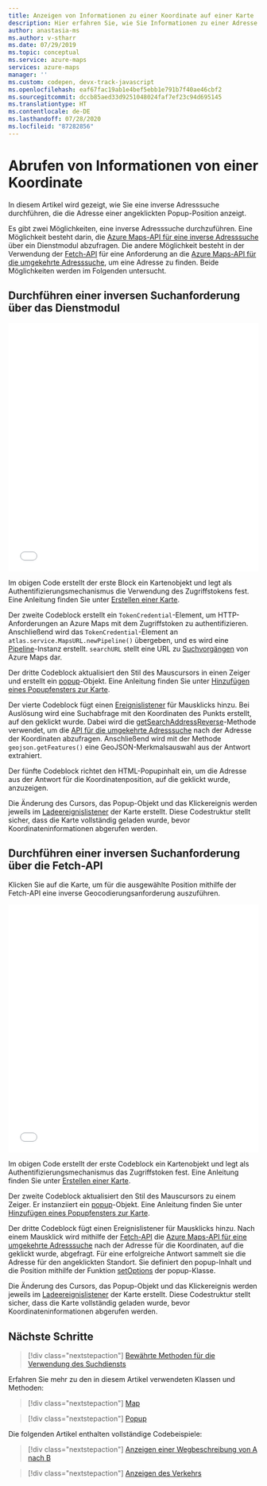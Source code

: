 ```yaml
---
title: Anzeigen von Informationen zu einer Koordinate auf einer Karte | Microsoft Azure Maps
description: Hier erfahren Sie, wie Sie Informationen zu einer Adresse auf der Karte anzeigen, wenn ein Benutzer eine Koordinate auswählt.
author: anastasia-ms
ms.author: v-stharr
ms.date: 07/29/2019
ms.topic: conceptual
ms.service: azure-maps
services: azure-maps
manager: ''
ms.custom: codepen, devx-track-javascript
ms.openlocfilehash: eaf67fac19ab1e4bef5ebb1e791b7f40ae46cbf2
ms.sourcegitcommit: dccb85aed33d9251048024faf7ef23c94d695145
ms.translationtype: HT
ms.contentlocale: de-DE
ms.lasthandoff: 07/28/2020
ms.locfileid: "87282856"
---
```

# <a name="get-information-from-a-coordinate"></a>Abrufen von Informationen von einer Koordinate

In diesem Artikel wird gezeigt, wie Sie eine inverse Adresssuche durchführen, die die Adresse einer angeklickten Popup-Position anzeigt.

Es gibt zwei Möglichkeiten, eine inverse Adresssuche durchzuführen. Eine Möglichkeit besteht darin, die [Azure Maps-API für eine inverse Adresssuche](https://docs.microsoft.com/rest/api/maps/search/getsearchaddressreverse) über ein Dienstmodul abzufragen. Die andere Möglichkeit besteht in der Verwendung der [Fetch-API](https://fetch.spec.whatwg.org/) für eine Anforderung an die [Azure Maps-API für die umgekehrte Adresssuche](https://docs.microsoft.com/rest/api/maps/search/getsearchaddressreverse), um eine Adresse zu finden. Beide Möglichkeiten werden im Folgenden untersucht.

## <a name="make-a-reverse-search-request-via-service-module"></a>Durchführen einer inversen Suchanforderung über das Dienstmodul

<iframe height='500' scrolling='no' title='Abrufen von Informationen von einer Koordinate (Dienstmodul)' src='//codepen.io/azuremaps/embed/ejEYMZ/?height=265&theme-id=0&default-tab=js,result&embed-version=2&editable=true' frameborder='no' allowtransparency='true' allowfullscreen='true' style='width: 100%;'>Weitere Informationen finden Sie unter dem Pen <a href='https://codepen.io/azuremaps/pen/ejEYMZ/'>Get information from a coordinate (Service Module)</a> von Azure Maps (<a href='https://codepen.io/azuremaps'>@azuremaps</a>) auf <a href='https://codepen.io'>CodePen</a>.
</iframe>

Im obigen Code erstellt der erste Block ein Kartenobjekt und legt als Authentifizierungsmechanismus die Verwendung des Zugriffstokens fest. Eine Anleitung finden Sie unter [Erstellen einer Karte](./map-create.md).

Der zweite Codeblock erstellt ein `TokenCredential`-Element, um HTTP-Anforderungen an Azure Maps mit dem Zugriffstoken zu authentifizieren. Anschließend wird das `TokenCredential`-Element an `atlas.service.MapsURL.newPipeline()` übergeben, und es wird eine [Pipeline](https://docs.microsoft.com/javascript/api/azure-maps-rest/atlas.service.pipeline?view=azure-maps-typescript-latest)-Instanz erstellt. `searchURL` stellt eine URL zu [Suchvorgängen](https://docs.microsoft.com/rest/api/maps/search) von Azure Maps dar.

Der dritte Codeblock aktualisiert den Stil des Mauscursors in einen Zeiger und erstellt ein [popup](https://docs.microsoft.com/javascript/api/azure-maps-control/atlas.popup?view=azure-iot-typescript-latest#open)-Objekt. Eine Anleitung finden Sie unter [Hinzufügen eines Popupfensters zur Karte](./map-add-popup.md).

Der vierte Codeblock fügt einen [Ereignislistener](https://docs.microsoft.com/javascript/api/azure-maps-control/atlas.map?view=azure-iot-typescript-latest#events) für Mausklicks hinzu. Bei Auslösung wird eine Suchabfrage mit den Koordinaten des Punkts erstellt, auf den geklickt wurde. Dabei wird die [getSearchAddressReverse](https://docs.microsoft.com/javascript/api/azure-maps-rest/atlas.service.searchurl?view=azure-iot-typescript-latest#searchaddressreverse-aborter--geojson-position--searchaddressreverseoptions-)-Methode verwendet, um die [API für die umgekehrte Adresssuche](https://docs.microsoft.com/rest/api/maps/search/getsearchaddressreverse) nach der Adresse der Koordinaten abzufragen. Anschließend wird mit der Methode `geojson.getFeatures()` eine GeoJSON-Merkmalsauswahl aus der Antwort extrahiert.

Der fünfte Codeblock richtet den HTML-Popupinhalt ein, um die Adresse aus der Antwort für die Koordinatenposition, auf die geklickt wurde, anzuzeigen.

Die Änderung des Cursors, das Popup-Objekt und das Klickereignis werden jeweils im [Ladeereignislistener](https://docs.microsoft.com/javascript/api/azure-maps-control/atlas.map?view=azure-iot-typescript-latest#events) der Karte erstellt. Diese Codestruktur stellt sicher, dass die Karte vollständig geladen wurde, bevor Koordinateninformationen abgerufen werden.

## <a name="make-a-reverse-search-request-via-fetch-api"></a>Durchführen einer inversen Suchanforderung über die Fetch-API

Klicken Sie auf die Karte, um für die ausgewählte Position mithilfe der Fetch-API eine inverse Geocodierungsanforderung auszuführen.

<iframe height='500' scrolling='no' title='Abrufen von Informationen von einer Koordinate' src='//codepen.io/azuremaps/embed/ddXzoB/?height=516&theme-id=0&default-tab=js,result&embed-version=2&editable=true' frameborder='no' allowtransparency='true' allowfullscreen='true' style='width: 100%;'>Weitere Informationen finden Sie unter dem Pen <a href='https://codepen.io/azuremaps/pen/ddXzoB/'>Get information from a coordinate</a> (Abrufen von Informationen von einer Koordinate) von Azure Maps (<a href='https://codepen.io/azuremaps'>@azuremaps</a>) auf <a href='https://codepen.io'>CodePen</a>.
</iframe>

Im obigen Code erstellt der erste Codeblock ein Kartenobjekt und legt als Authentifizierungsmechanismus das Zugriffstoken fest. Eine Anleitung finden Sie unter [Erstellen einer Karte](./map-create.md).

Der zweite Codeblock aktualisiert den Stil des Mauscursors zu einem Zeiger. Er instanziiert ein [popup](https://docs.microsoft.com/javascript/api/azure-maps-control/atlas.popup?view=azure-iot-typescript-latest#open)-Objekt. Eine Anleitung finden Sie unter [Hinzufügen eines Popupfensters zur Karte](./map-add-popup.md).

Der dritte Codeblock fügt einen Ereignislistener für Mausklicks hinzu. Nach einem Mausklick wird mithilfe der [Fetch-API](https://fetch.spec.whatwg.org/) die [Azure Maps-API für eine umgekehrte Adresssuche](https://docs.microsoft.com/rest/api/maps/search/getsearchaddressreverse) nach der Adresse für die Koordinaten, auf die geklickt wurde, abgefragt. Für eine erfolgreiche Antwort sammelt sie die Adresse für den angeklickten Standort. Sie definiert den popup-Inhalt und die Position mithilfe der Funktion [setOptions](https://docs.microsoft.com/javascript/api/azure-maps-control/atlas.popup?view=azure-iot-typescript-latest#setoptions-popupoptions-) der popup-Klasse.

Die Änderung des Cursors, das Popup-Objekt und das Klickereignis werden jeweils im [Ladeereignislistener](https://docs.microsoft.com/javascript/api/azure-maps-control/atlas.map?view=azure-iot-typescript-latest#events) der Karte erstellt. Diese Codestruktur stellt sicher, dass die Karte vollständig geladen wurde, bevor Koordinateninformationen abgerufen werden.

## <a name="next-steps"></a>Nächste Schritte

> [!div class="nextstepaction"]
> [Bewährte Methoden für die Verwendung des Suchdiensts](how-to-use-best-practices-for-search.md)

Erfahren Sie mehr zu den in diesem Artikel verwendeten Klassen und Methoden:

> [!div class="nextstepaction"]
> [Map](https://docs.microsoft.com/javascript/api/azure-maps-control/atlas.map?view=azure-iot-typescript-latest)

> [!div class="nextstepaction"]
> [Popup](https://docs.microsoft.com/javascript/api/azure-maps-control/atlas.popup?view=azure-iot-typescript-latest)

Die folgenden Artikel enthalten vollständige Codebeispiele:

> [!div class="nextstepaction"]
> [Anzeigen einer Wegbeschreibung von A nach B](./map-route.md)

> [!div class="nextstepaction"]
> [Anzeigen des Verkehrs](./map-show-traffic.md)
